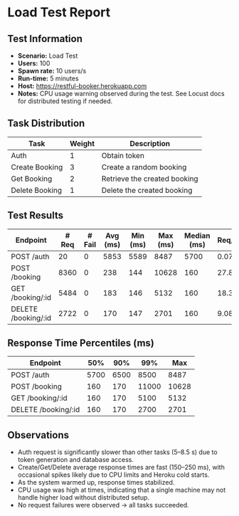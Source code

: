 # Load Test Report

## Test Information
- **Scenario:** Load Test
- **Users:** 100
- **Spawn rate:** 10 users/s
- **Run-time:** 5 minutes
- **Host:** https://restful-booker.herokuapp.com
- **Notes:** CPU usage warning observed during the test. See Locust docs for distributed testing if needed.

## Task Distribution
| Task | Weight | Description |
|------|--------|-------------|
| Auth | 1 | Obtain token |
| Create Booking | 3 | Create a random booking |
| Get Booking | 2 | Retrieve the created booking |
| Delete Booking | 1 | Delete the created booking |

## Test Results
| Endpoint | # Req | # Fail | Avg (ms) | Min (ms) | Max (ms) | Median (ms) | Req/s |
|----------|-------|--------|-----------|----------|----------|-------------|-------|
| POST /auth | 20 | 0 | 5853 | 5589 | 8487 | 5700 | 0.07 |
| POST /booking | 8360 | 0 | 238 | 144 | 10628 | 160 | 27.89 |
| GET /booking/:id | 5484 | 0 | 183 | 146 | 5132 | 160 | 18.30 |
| DELETE /booking/:id | 2722 | 0 | 170 | 147 | 2701 | 160 | 9.08 |

## Response Time Percentiles (ms)
| Endpoint | 50% | 90% | 99% | Max |
|----------|-----|-----|-----|-----|
| POST /auth | 5700 | 6500 | 8500 | 8487 |
| POST /booking | 160 | 170 | 11000 | 10628 |
| GET /booking/:id | 160 | 170 | 5100 | 5132 |
| DELETE /booking/:id | 160 | 170 | 2700 | 2701 |

## Observations
- Auth request is significantly slower than other tasks (5–8.5 s) due to token generation and database access.
- Create/Get/Delete average response times are fast (150–250 ms), with occasional spikes likely due to CPU limits and Heroku cold starts.
- As the system warmed up, response times stabilized.
- CPU usage was high at times, indicating that a single machine may not handle higher load without distributed setup.
- No request failures were observed → all tasks succeeded.
